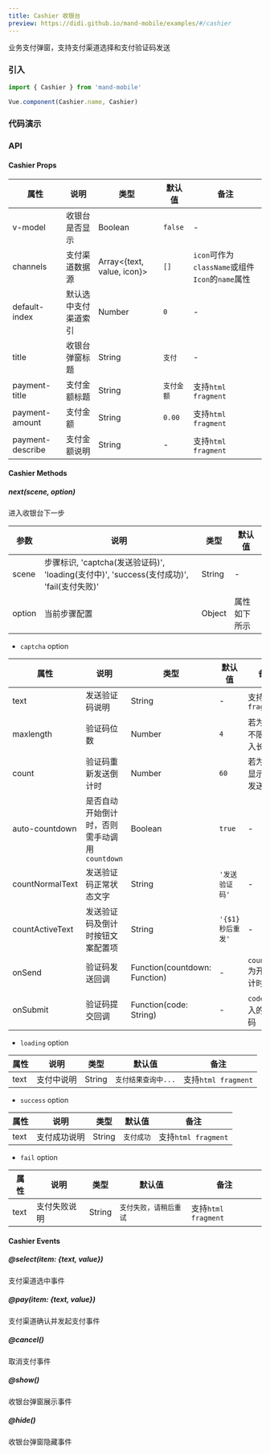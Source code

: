 ```yaml
---
title: Cashier 收银台
preview: https://didi.github.io/mand-mobile/examples/#/cashier
---
```


业务支付弹窗，支持支付渠道选择和支付验证码发送

### 引入

```javascript
import { Cashier } from 'mand-mobile'

Vue.component(Cashier.name, Cashier)
```

### 代码演示
<!-- DEMO -->

### API

#### Cashier Props
|属性 | 说明 | 类型 | 默认值 | 备注|
|----|-----|------|------|------|
|v-model|收银台是否显示|Boolean|`false`|-|
|channels|支付渠道数据源|Array<{text, value, icon}>|`[]`|`icon`可作为`className`或组件`Icon`的`name`属性|
|default-index|默认选中支付渠道索引|Number|`0`|-|
|title|收银台弹窗标题|String|`支付`|-|
|payment-title|支付金额标题|String|`支付金额`|支持`html fragment`|
|payment-amount|支付金额|String|`0.00`|支持`html fragment`|
|payment-describe|支付金额说明|String|-|支持`html fragment`|

#### Cashier Methods

##### next(scene, option)
进入收银台下一步

|参数 | 说明 | 类型 | 默认值|
|----|-----|------|------|
| scene | 步骤标识, 'captcha(发送验证码)', 'loading(支付中)', 'success(支付成功)', 'fail(支付失败)' | String |-|
| option | 当前步骤配置 | Object |属性如下所示|

* `captcha` option

|属性 | 说明 | 类型 | 默认值 | 备注|
|----|-----|------|------|------|
|text|发送验证码说明 | String |-|支持`html fragment`|
|maxlength|验证码位数 | Number  |`4`|若为`-1`则不限制输入长度|
|count|验证码重新发送倒计时 | Number  |`60`|若为`0`则不显示重新发送|
|auto-countdown|是否自动开始倒计时，否则需手动调用`countdown`|Boolean|`true`|-|
|countNormalText|发送验证码正常状态文字|String| `'发送验证码'` |-|
|countActiveText|发送验证码及倒计时按钮文案配置项|String| `'{$1}秒后重发'` |-|
|onSend|验证码发送回调 | Function(countdown: Function) |-|`countdown`为开始倒计时方法|
|onSubmit|验证码提交回调 | Function(code: String) |-|`code`为输入的验证码|

* `loading` option

|属性 | 说明 | 类型 | 默认值 | 备注|
|----|-----|------|------|------|
|text|支付中说明 | String |`支付结果查询中...`|支持`html fragment`|

* `success` option

|属性 | 说明 | 类型 | 默认值 | 备注|
|----|-----|------|------|------|
|text|支付成功说明 | String |`支付成功`|支持`html fragment`|

* `fail` option

|属性 | 说明 | 类型 | 默认值 | 备注|
|----|-----|------|------|------|
|text|支付失败说明 | String |`支付失败，请稍后重试`|支持`html fragment`|

#### Cashier Events

##### @select(item: {text, value})
支付渠道选中事件

##### @pay(item: {text, value})
支付渠道确认并发起支付事件

##### @cancel()
取消支付事件

##### @show()
收银台弹窗展示事件

##### @hide()
收银台弹窗隐藏事件
